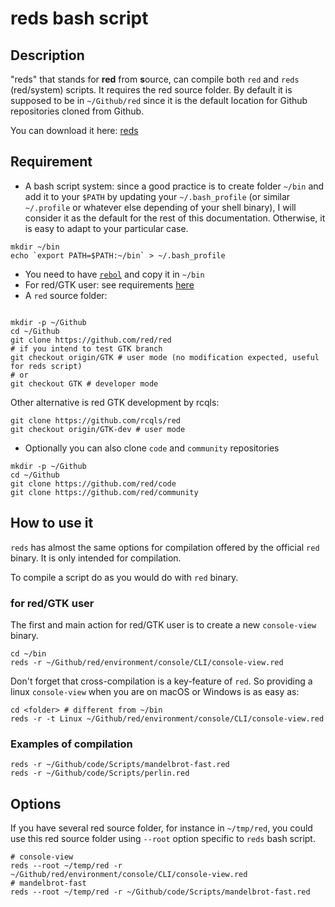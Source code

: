 # reds bash script


## Description

"reds" that stands for **red** from **s**ource,  can compile both `red` and `reds` (red/system) scripts. It requires the red source folder. By default it is supposed to be in `~/Github/red` since it is the default location for Github repositories cloned from Github.

You can download it here: [reds](https://raw.githubusercontent.com/rcqls/reds/master/reds)

## Requirement

* A bash script system: since a good practice is to create folder `~/bin` and add it to your `$PATH` by updating your `~/.bash_profile` (or similar `~/.profile` or whatever else depending of your shell binary), I will consider it as the default for the rest of this documentation. Otherwise, it is easy to adapt to your particular case.

```
mkdir ~/bin
echo `export PATH=$PATH:~/bin` > ~/.bash_profile
```

* You need to have [`rebol`](http://rebol.com/download.html) and copy it in `~/bin` 
* For red/GTK user: see requirements [here](https://github.com/rcqls/reds/blob/master/README-RedGTK.md)
* A `red` source folder:
```

mkdir -p ~/Github
cd ~/Github
git clone https://github.com/red/red
# if you intend to test GTK branch
git checkout origin/GTK # user mode (no modification expected, useful for reds script)
# or
git checkout GTK # developer mode
```
Other alternative is red GTK development by rcqls: 

```
git clone https://github.com/rcqls/red
git checkout origin/GTK-dev # user mode
```

* Optionally you can also clone `code` and `community` repositories 

```
mkdir -p ~/Github
cd ~/Github
git clone https://github.com/red/code
git clone https://github.com/red/community
```

## How to use it

`reds` has almost the same options for compilation offered by the official `red` binary. It is only intended for compilation.

To compile a script do as you would do with `red` binary.

### for red/GTK user

The first and main action for red/GTK user is to create a new `console-view` binary.

```{bash}
cd ~/bin
reds -r ~/Github/red/environment/console/CLI/console-view.red
```

Don't forget that cross-compilation is a key-feature of `red`. So providing a linux `console-view` when you are on macOS or Windows is as easy as:

```{bash}
cd <folder> # different from ~/bin
reds -r -t Linux ~/Github/red/environment/console/CLI/console-view.red
```

###  Examples of compilation

```
reds -r ~/Github/code/Scripts/mandelbrot-fast.red
reds -r ~/Github/code/Scripts/perlin.red
```

## Options

If you have several red source folder, for instance in `~/tmp/red`, you could use this red source folder using `--root` option specific to `reds` bash script.

```
# console-view
reds --root ~/temp/red -r ~/Github/red/environment/console/CLI/console-view.red
# mandelbrot-fast
reds --root ~/temp/red -r ~/Github/code/Scripts/mandelbrot-fast.red
```
